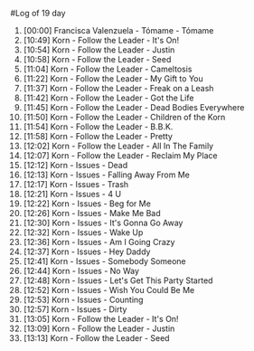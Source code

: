 #Log of 19 day

1. [00:00] Francisca Valenzuela - Tómame - Tómame
1. [10:49] Korn - Follow the Leader - It's On!
1. [10:54] Korn - Follow the Leader - Justin
1. [10:58] Korn - Follow the Leader - Seed
1. [11:04] Korn - Follow the Leader - Cameltosis
1. [11:22] Korn - Follow the Leader - My Gift to You
1. [11:37] Korn - Follow the Leader - Freak on a Leash
1. [11:42] Korn - Follow the Leader - Got the Life
1. [11:45] Korn - Follow the Leader - Dead Bodies Everywhere
1. [11:50] Korn - Follow the Leader - Children of the Korn
1. [11:54] Korn - Follow the Leader - B.B.K.
1. [11:58] Korn - Follow the Leader - Pretty
1. [12:02] Korn - Follow the Leader - All In The Family
1. [12:07] Korn - Follow the Leader - Reclaim My Place
1. [12:12] Korn - Issues - Dead
1. [12:13] Korn - Issues - Falling Away From Me
1. [12:17] Korn - Issues - Trash
1. [12:21] Korn - Issues - 4 U
1. [12:22] Korn - Issues - Beg for Me
1. [12:26] Korn - Issues - Make Me Bad
1. [12:30] Korn - Issues - It's Gonna Go Away
1. [12:32] Korn - Issues - Wake Up
1. [12:36] Korn - Issues - Am I Going Crazy
1. [12:37] Korn - Issues - Hey Daddy
1. [12:41] Korn - Issues - Somebody Someone
1. [12:44] Korn - Issues - No Way
1. [12:48] Korn - Issues - Let's Get This Party Started
1. [12:52] Korn - Issues - Wish You Could Be Me
1. [12:53] Korn - Issues - Counting
1. [12:57] Korn - Issues - Dirty
1. [13:05] Korn - Follow the Leader - It's On!
1. [13:09] Korn - Follow the Leader - Justin
1. [13:13] Korn - Follow the Leader - Seed
